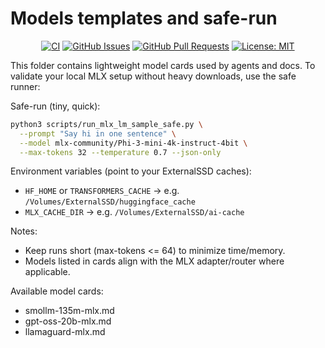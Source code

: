 # Models templates and safe-run

<div align="center">

[![CI](https://github.com/cortex-os/cortex-os/actions/workflows/ci.yml/badge.svg)](https://github.com/cortex-os/cortex-os/actions/workflows/ci.yml)
[![GitHub Issues](https://img.shields.io/github/issues/cortex-os/cortex-os)](https://github.com/cortex-os/cortex-os/issues)
[![GitHub Pull Requests](https://img.shields.io/github/issues-pr/cortex-os/cortex-os)](https://github.com/cortex-os/cortex-os/pulls)
[![License: MIT](https://img.shields.io/badge/License-MIT-yellow.svg)](https://opensource.org/licenses/MIT)

</div>

This folder contains lightweight model cards used by agents and docs. To validate your local MLX setup without heavy downloads, use the safe runner:

Safe-run (tiny, quick):

```bash
python3 scripts/run_mlx_lm_sample_safe.py \
  --prompt "Say hi in one sentence" \
  --model mlx-community/Phi-3-mini-4k-instruct-4bit \
  --max-tokens 32 --temperature 0.7 --json-only
```

Environment variables (point to your ExternalSSD caches):

- `HF_HOME` or `TRANSFORMERS_CACHE` -> e.g. `/Volumes/ExternalSSD/huggingface_cache`
- `MLX_CACHE_DIR` -> e.g. `/Volumes/ExternalSSD/ai-cache`

Notes:

- Keep runs short (max-tokens <= 64) to minimize time/memory.
- Models listed in cards align with the MLX adapter/router where applicable.

Available model cards:

- smollm-135m-mlx.md
- gpt-oss-20b-mlx.md
- llamaguard-mlx.md
